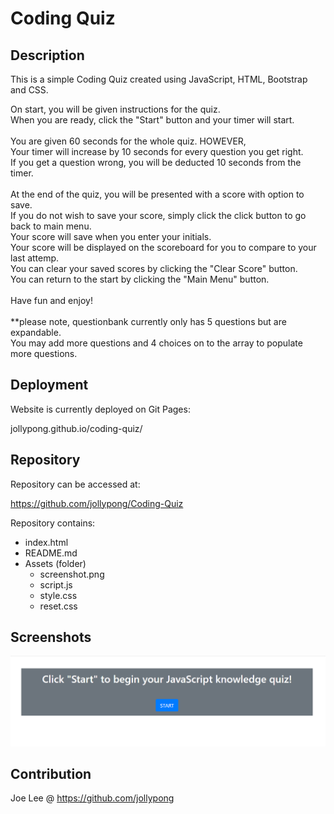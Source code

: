 # Coding Quiz

## Description
This is a simple Coding Quiz created using JavaScript, HTML, Bootstrap and CSS.

On start, you will be given instructions for the quiz. <br />
When you are ready, click the "Start" button and your timer will start. <br />
<br />
You are given 60 seconds for the whole quiz. HOWEVER, <br />
Your timer will increase by 10 seconds for every question you get right. <br />
If you get a question wrong, you will be deducted 10 seconds from the timer. <br />
<br />
At the end of the quiz, you will be presented with a score with option to save. <br />
If you do not wish to save your score, simply click the click button to go back to main menu. <br />
Your score will save when you enter your initials. <br />
Your score will be displayed on the scoreboard for you to compare to your last attemp.<br />
You can clear your saved scores by clicking the "Clear Score" button. <br />
You can return to the start by clicking the "Main Menu" button. <br />
<br />
Have fun and enjoy! <br />
<br />
**please note, questionbank currently only has 5 questions but are expandable.<br />
You may add more questions and 4 choices on to the array to populate more questions. 

## Deployment
Website is currently deployed on Git Pages: 

jollypong.github.io/coding-quiz/

## Repository
Repository can be accessed at: 

https://github.com/jollypong/Coding-Quiz

Repository contains: 
- index.html
- README.md 
- Assets (folder)
  - screenshot.png
  - script.js 
  - style.css
  - reset.css
     
## Screenshots
![screenshot1](./Assets/screenshot.png)

## Contribution
Joe Lee @ https://github.com/jollypong
